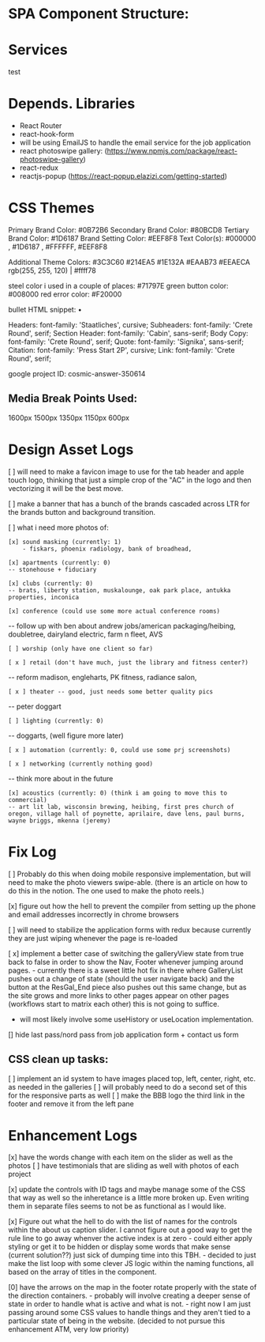 # SPA Component Structure: 


# Services
test

# Depends. Libraries 
- React Router 
- react-hook-form
- will be using EmailJS to handle the email service for the job application 
- react photoswipe gallery: (https://www.npmjs.com/package/react-photoswipe-gallery)
- react-redux
- reactjs-popup (https://react-popup.elazizi.com/getting-started)


# CSS Themes
Primary Brand Color: #0B72B6
Secondary Brand Color: #80BCD8
Tertiary Brand Color: #1D6187
Brand Setting Color: #EEF8F8
Text Color(s): #000000 , #1D6187 , #FFFFFF, #EEF8F8

Additional Theme Colors: 
#3C3C60
#214EA5
#1E132A
#EAAB73
#EEAECA
rgb(255, 255, 120) | #ffff78

steel color i used in a couple of places: #71797E
green button color: #008000
red error color: #F20000

bullet HTML snippet: &#8226;

Headers: font-family: 'Staatliches', cursive;
Subheaders: font-family: 'Crete Round', serif;
Section Header: font-family: 'Cabin', sans-serif;
Body Copy: font-family: 'Crete Round', serif;
Quote: font-family: 'Signika', sans-serif;
Citation: font-family: 'Press Start 2P', cursive;
Link: font-family: 'Crete Round', serif;

google project ID: cosmic-answer-350614

## Media Break Points Used: 
1600px
1500px
1350px
1150px
600px


# Design Asset Logs 
[ ] will need to make a favicon image to use for the tab header and apple touch logo, thinking that just a simple crop of the "AC" in the logo and then vectorizing it will be the best move. 

[ ] make a banner that has a bunch of the brands cascaded across LTR for the brands button and background transition.  

[ ] what i need more photos of: 

	[x] sound masking (currently: 1) 
		- fiskars, phoenix radiology, bank of broadhead, 

	[x] apartments (currently: 0)
	-- stonehouse + fiduciary 

	[x] clubs (currently: 0)
	-- brats, liberty station, muskalounge, oak park place, antukka properties, inconica

	[x] conference (could use some more actual conference rooms)
-- follow up with ben about andrew jobs/american packaging/heibing, doubletree, dairyland electric, farm n fleet, AVS 
  
	[ ] worship (only have one client so far)
 
	[ x ] retail (don't have much, just the library and fitness center?)
-- reform madison, engleharts, PK fitness, radiance salon, 

	[ x ] theater -- good, just needs some better quality pics
-- peter doggart 
 
	[ ] lighting (currently: 0)
-- doggarts, (well figure more later)

	[ x ] automation (currently: 0, could use some prj screenshots)

	[ x ] networking (currently nothing good)
-- think more about in the future 

	[x] acoustics (currently: 0) (think i am going to move this to commercial) 
	-- art lit lab, wisconsin brewing, heibing, first pres church of oregon, village hall of poynette, aprilaire, dave lens, paul burns, wayne briggs, mkenna (jeremy)


# Fix Log
[ ] Probably do this when doing mobile responsive implementation, but will need to make the photo viewers swipe-able. (there is an article on how to do this in the notion. The one used to make the photo reels.)

[x] figure out how the hell to prevent the compiler from setting up the phone and email addresses incorrectly in chrome browsers 

[ ] will need to stabilize the application forms with redux because currently they are just wiping whenever the page is re-loaded 

[ x] implement a better case of switching the galleryView state from true back to false in order to show the Nav, Footer whenever jumping around pages.
	- currently there is a sweet little hot fix in there where GalleryList pushes out a change of state (should the user navigate back) and the button at the ResGal_End piece also pushes out this same change, but as the site grows and more links to other pages appear on other pages (workflows start to matrix each other) this is not going to suffice. 
- will most likely involve some useHistory or useLocation implementation. 

[] hide last pass/nord pass from job application form + contact us form 

## CSS clean up tasks: 
[ ] implement an id system to have images placed top, left, center, right, etc. as needed in the galleries 
	[ ] will probably need to do a second set of this for the responsive 		parts as well
[ ] make the BBB logo the third link in the footer and remove it from the left pane 

# Enhancement Logs 
[x] have the words change with each item on the slider as well as the photos 
    [ ] have testimonials that are sliding as well with photos of each project

[x] update the controls with ID tags and maybe manage some of the CSS that way as well so the inheretance is a little more broken up. Even writing them in separate files seems to not be as functional as I would like. 

[x] Figure out what the hell to do with the list of names for the controls within the about us caption slider. I cannot figure out a good way to get the rule line to go away whenver the active index is at zero 
    - could either apply styling or get it to be hidden or display some words that make sense (current solution??) just sick of dumping time into this TBH.
    - decided to just make the list loop with some clever JS logic within the naming functions, all based on the array of titles in the component.  

[0] have the arrows on the map in the footer rotate properly with the state of the direction containers.
    - probably will involve creating a deeper sense of state in order to handle what is active and what is not. 
    - right now I am just passing around some  CSS values to handle things and they aren't tied to a particular state of being in the website. 
(decided to not pursue this enhancement ATM, very low priority)


